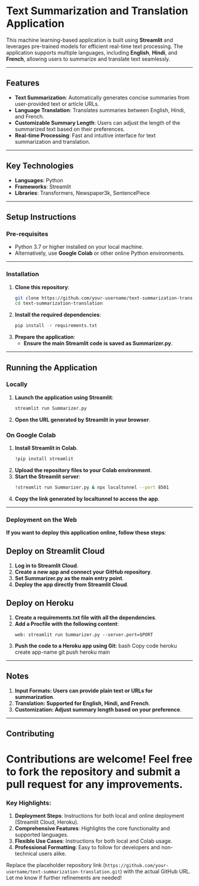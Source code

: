 # Text Summarization and Translation Application

This machine learning-based application is built using **Streamlit** and leverages pre-trained models for efficient real-time text processing. The application supports multiple languages, including **English**, **Hindi**, and **French**, allowing users to summarize and translate text seamlessly. 

---

## Features
- **Text Summarization**: Automatically generates concise summaries from user-provided text or article URLs.
- **Language Translation**: Translates summaries between English, Hindi, and French.
- **Customizable Summary Length**: Users can adjust the length of the summarized text based on their preferences.
- **Real-time Processing**: Fast and intuitive interface for text summarization and translation.

---

## Key Technologies
- **Languages**: Python
- **Frameworks**: Streamlit
- **Libraries**: Transformers, Newspaper3k, SentencePiece

---

## Setup Instructions

### **Pre-requisites**
- Python 3.7 or higher installed on your local machine.
- Alternatively, use **Google Colab** or other online Python environments.

---

### **Installation**
1. **Clone this repository**:
   ```bash
   git clone https://github.com/your-username/text-summarization-translation.git
   cd text-summarization-translation
2. **Install the required dependencies**:
   ```bash
   pip install -r requirements.txt
3. **Prepare the application**:
   - **Ensure the main Streamlit code is saved as Summarizer.py**.
---

## **Running the Application**
### **Locally**
1. **Launch the application using Streamlit**:
   ```bash
   streamlit run Summarizer.py
2. **Open the URL generated by Streamlit in your browser**.
### **On Google Colab**
1. **Install Streamlit in Colab**.
   ```bash
   !pip install streamlit
2. **Upload the repository files to your Colab environment**.
3. **Start the Streamlit server**:
   ```bash
   !streamlit run Summarizer.py & npx localtunnel --port 8501
4. **Copy the link generated by localtunnel to access the app**.
---

### **Deployment on the Web**
**If you want to deploy this application online, follow these steps**:
## **Deploy on Streamlit Cloud**
1. **Log in to Streamlit Cloud**.
2. **Create a new app and connect your GitHub repository**.
3. **Set Summarizer.py as the main entry point**.
4. **Deploy the app directly from Streamlit Cloud**.
## **Deploy on Heroku**
1. **Create a requirements.txt file with all the dependencies**.
2. **Add a Procfile with the following content**:
   ```text
   web: streamlit run Summarizer.py --server.port=$PORT
3. **Push the code to a Heroku app using Git**:
bash
Copy code
heroku create app-name
git push heroku main
---

## **Notes**
1. **Input Formats: Users can provide plain text or URLs for summarization**.
2. **Translation: Supported for English, Hindi, and French**.
3. **Customization: Adjust summary length based on your preference**.
---

## **Contributing**
# Contributions are welcome! Feel free to fork the repository and submit a pull request for any improvements.

### Key Highlights:
1. **Deployment Steps**: Instructions for both local and online deployment (Streamlit Cloud, Heroku).
2. **Comprehensive Features**: Highlights the core functionality and supported languages.
3. **Flexible Use Cases**: Instructions for both local and Colab usage.
4. **Professional Formatting**: Easy to follow for developers and non-technical users alike.

Replace the placeholder repository link (`https://github.com/your-username/text-summarization-translation.git`) with the actual GitHub URL. Let me know if further refinements are needed!





